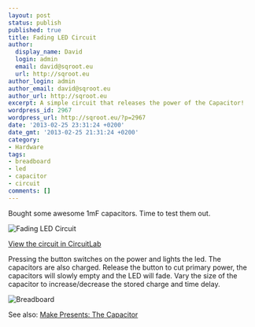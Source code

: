 ```yaml
---
layout: post
status: publish
published: true
title: Fading LED Circuit
author:
  display_name: David
  login: admin
  email: david@sqroot.eu
  url: http://sqroot.eu
author_login: admin
author_email: david@sqroot.eu
author_url: http://sqroot.eu
excerpt: A simple circuit that releases the power of the Capacitor!
wordpress_id: 2967
wordpress_url: http://sqroot.eu/?p=2967
date: '2013-02-25 23:31:24 +0200'
date_gmt: '2013-02-25 21:31:24 +0200'
category:
- Hardware
tags:
- breadboard
- led
- capacitor
- circuit
comments: []
---
```


Bought some awesome 1mF capacitors. Time to test them out.


<img src="https://www.circuitlab.com/circuit/ddb6jy/screenshot/540x405/" alt="Fading LED Circuit" />


<a href="https://www.circuitlab.com/circuit/ddb6jy/led-with-a-capacitor/">View the circuit in CircuitLab</a>


Pressing the button switches on the power and lights the led. The capacitors are also charged. Release the button to cut primary power, the capacitors will slowly empty and the LED will fade. Vary the size of the capacitor to increase/decrease the stored charge and time delay.


<img src="http://sqroot.eu/wp-content/uploads/2013/02/led_capacitor_circuit.jpg" alt="Breadboard" />


See also: <a href="http://www.youtube.com/watch?v=ZYH9dGl4gUE">Make Presents: The Capacitor</a>

